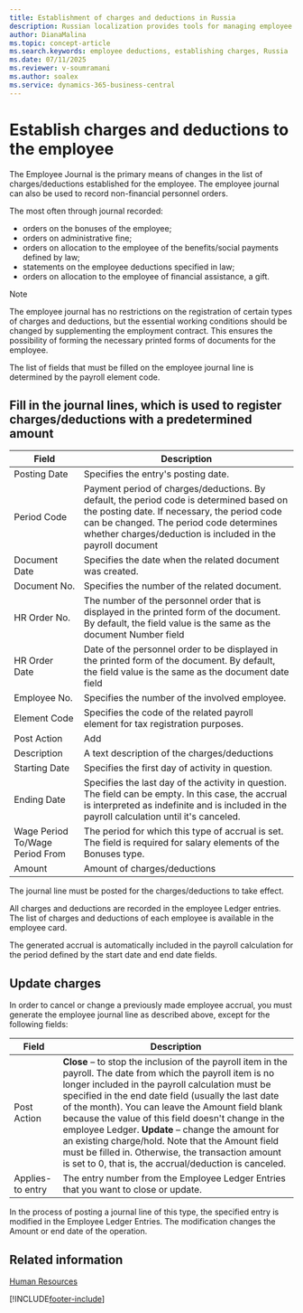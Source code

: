 ```yaml
---
title: Establishment of charges and deductions in Russia
description: Russian localization provides tools for managing employee charges and deductions in Business Central.
author: DianaMalina
ms.topic: concept-article
ms.search.keywords: employee deductions, establishing charges, Russia
ms.date: 07/11/2025
ms.reviewer: v-soumramani
ms.author: soalex
ms.service: dynamics-365-business-central
---
```


# Establish charges and deductions to the employee

The Employee Journal is the primary means of changes in the list of charges/deductions established for the employee. The employee journal can also be used to record non-financial personnel orders.

The most often through journal recorded:

- orders on the bonuses of the employee;
- orders on administrative fine;
- orders on allocation to the employee of the benefits/social payments defined by law;
- statements on the employee deductions specified in law;
- orders on allocation to the employee of financial assistance, a gift.

> [!NOTE]
> The employee journal has no restrictions on the registration of certain types of charges and deductions, but the essential working conditions should be changed by supplementing the employment contract. This ensures the possibility of forming the necessary printed forms of documents for the employee.

The list of fields that must be filled on the employee journal line is determined by the payroll element code.

## Fill in the journal lines, which is used to register charges/deductions with a predetermined amount

| Field | Description |
|--|--|
| Posting Date | Specifies the entry's posting date. |
| Period Code | Payment period of charges/deductions. By default, the period code is determined based on the posting date. If necessary, the period code can be changed. The period code determines whether charges/deduction is included in the payroll document |
| Document Date | Specifies the date when the related document was created. |
| Document No. | Specifies the number of the related document. |
| HR Order No. | The number of the personnel order that is displayed in the printed form of the document. By default, the field value is the same as the document Number field |
| HR Order Date | Date of the personnel order to be displayed in the printed form of the document. By default, the field value is the same as the document date field |
| Employee No. | Specifies the number of the involved employee. |
| Element Code | Specifies the code of the related payroll element for tax registration purposes. |
| Post Action | Add |
| Description | A text description of the charges/deductions |
| Starting Date | Specifies the first day of activity in question. |
| Ending Date | Specifies the last day of the activity in question. The field can be empty. In this case, the accrual is interpreted as indefinite and is included in the payroll calculation until it's canceled. |
| Wage Period To/Wage Period From | The period for which this type of accrual is set. The field is required for salary elements of the Bonuses type. |
| Amount | Amount of charges/deductions |

The journal line must be posted for the charges/deductions to take effect.

All charges and deductions are recorded in the employee Ledger entries. The list of charges and deductions of each employee is available in the employee card.

The generated accrual is automatically included in the payroll calculation for the period defined by the start date and end date fields.

## Update charges

In order to cancel or change a previously made employee accrual, you must generate the employee journal line as described above, except for the following fields:

| Field | Description |
|--|--|
| Post Action | **Close** – to stop the inclusion of the payroll item in the payroll. The date from which the payroll item is no longer included in the payroll calculation must be specified in the end date field (usually the last date of the month). You can leave the Amount field blank because the value of this field doesn't change in the employee Ledger. **Update** – change the amount for an existing charge/hold. Note that the Amount field must be filled in. Otherwise, the transaction amount is set to 0, that is, the accrual/deduction is canceled. |
| Applies-to entry | The entry number from the Employee Ledger Entries that you want to close or update. |

In the process of posting a journal line of this type, the specified entry is modified in the Employee Ledger Entries. The modification changes the Amount or end date of the operation.

## Related information

[Human Resources](Human-Resources.md)

[!INCLUDE[footer-include](../../includes/footer-banner.md)]
